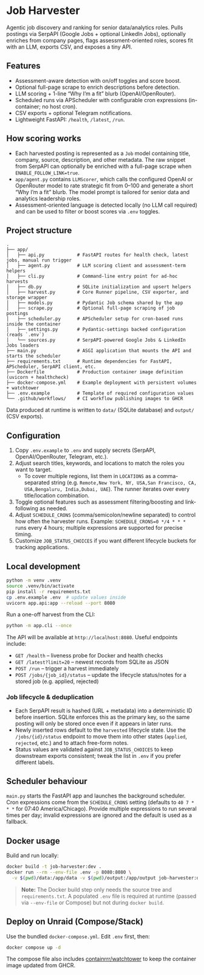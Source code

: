 # Job Harvester

Agentic job discovery and ranking for senior data/analytics roles. Pulls postings via SerpAPI (Google Jobs + optional LinkedIn Jobs), optionally enriches from company pages, flags assessment-oriented roles, scores fit with an LLM, exports CSV, and exposes a tiny API.

## Features
- Assessment-aware detection with on/off toggles and score boost.
- Optional full-page scrape to enrich descriptions before detection.
- LLM scoring + 1-line “Why I’m a fit” blurb (OpenAI/OpenRouter).
- Scheduled runs via APScheduler with configurable cron expressions (in-container; no host cron).
- CSV exports + optional Telegram notifications.
- Lightweight FastAPI: `/health`, `/latest`, `/run`.

## How scoring works

- Each harvested posting is represented as a `Job` model containing title, company, source, description, and other metadata. The raw snippet from SerpAPI can optionally be enriched with a full-page scrape when `ENABLE_FOLLOW_LINK=true`.
- `app/agent.py` contains `LLMScorer`, which calls the configured OpenAI or OpenRouter model to rate strategic fit from 0–100 and generate a short “Why I’m a fit” blurb. The model prompt is tailored for senior data and analytics leadership roles.
- Assessment-oriented language is detected locally (no LLM call required) and can be used to filter or boost scores via `.env` toggles.

## Project structure

```text
.
├── app/
│   ├── api.py            # FastAPI routes for health check, latest jobs, manual run trigger
│   ├── agent.py          # LLM scoring client and assessment-term helpers
│   ├── cli.py            # Command-line entry point for ad-hoc harvests
│   ├── db.py             # SQLite initialization and upsert helpers
│   ├── harvest.py        # Core Runner pipeline, CSV exporter, and storage wrapper
│   ├── models.py         # Pydantic Job schema shared by the app
│   ├── scrape.py         # Optional full-page scraping of job postings
│   ├── scheduler.py      # APScheduler setup for cron-based runs inside the container
│   ├── settings.py       # Pydantic-settings backed configuration (reads `.env`)
│   └── sources.py        # SerpAPI-powered Google Jobs & LinkedIn Jobs loaders
├── main.py               # ASGI application that mounts the API and starts the scheduler
├── requirements.txt      # Runtime dependencies for FastAPI, APScheduler, SerpAPI client, etc.
├── Dockerfile            # Production container image definition (uvicorn + healthcheck)
├── docker-compose.yml    # Example deployment with persistent volumes + watchtower
├── .env.example          # Template of required configuration values
└── .github/workflows/    # CI workflow publishing images to GHCR
```

Data produced at runtime is written to `data/` (SQLite database) and `output/` (CSV exports).

## Configuration

1. Copy `.env.example` to `.env` and supply secrets (SerpAPI, OpenAI/OpenRouter, Telegram, etc.).
2. Adjust search titles, keywords, and locations to match the roles you want to target.
   - To cover multiple regions, list them in `LOCATIONS` as a comma-separated string (e.g. `Remote,New York, NY, USA,San Francisco, CA, USA,Bengaluru, India,Dubai, UAE`). The runner iterates over every title/location combination.
3. Toggle optional features such as assessment filtering/boosting and link-following as needed.
4. Adjust `SCHEDULE_CRONS` (comma/semicolon/newline separated) to control how often the harvester runs. Example: `SCHEDULE_CRONS=0 */4 * * *` runs every 4 hours; multiple expressions are supported for precise timing.
5. Customize `JOB_STATUS_CHOICES` if you want different lifecycle buckets for tracking applications.

## Local development

```bash
python -m venv .venv
source .venv/bin/activate
pip install -r requirements.txt
cp .env.example .env  # update values inside
uvicorn app.api:app --reload --port 8080
```

Run a one-off harvest from the CLI:

```bash
python -m app.cli --once
```

The API will be available at `http://localhost:8080`.  Useful endpoints include:

- `GET /health` – liveness probe for Docker and health checks
- `GET /latest?limit=20` – newest records from SQLite as JSON
- `POST /run` – trigger a harvest immediately
- `POST /jobs/{job_id}/status` – update the lifecycle status/notes for a stored job (e.g. applied, rejected)

### Job lifecycle & deduplication

- Each SerpAPI result is hashed (URL + metadata) into a deterministic ID before insertion. SQLite enforces this as the primary key, so the same posting will only be stored once even if it appears in later runs.
- Newly inserted rows default to the `harvested` lifecycle state. Use the `/jobs/{id}/status` endpoint to move them into other states (`applied`, `rejected`, etc.) and to attach free-form notes.
- Status values are validated against `JOB_STATUS_CHOICES` to keep downstream exports consistent; tweak the list in `.env` if you prefer different labels.

## Scheduler behaviour

`main.py` starts the FastAPI app and launches the background scheduler. Cron expressions come from the `SCHEDULE_CRONS`
setting (defaults to `40 7 * * *` for 07:40 America/Chicago). Provide multiple expressions to run several times per day;
invalid expressions are ignored and the default is used as a fallback.

## Docker usage

Build and run locally:

```bash
docker build -t job-harvester:dev .
docker run --rm --env-file .env -p 8080:8080 \
  -v $(pwd)/data:/app/data -v $(pwd)/output:/app/output job-harvester:dev
```

> **Note:** The Docker build step only needs the source tree and `requirements.txt`. A populated `.env` file is required at runtime (passed via `--env-file` or Compose) but not during `docker build`.

## Deploy on Unraid (Compose/Stack)

Use the bundled `docker-compose.yml`. Edit `.env` first, then:

```bash
docker compose up -d
```

The compose file also includes [containrrr/watchtower](https://containrrr.dev/watchtower/) to keep
the container image updated from GHCR.
